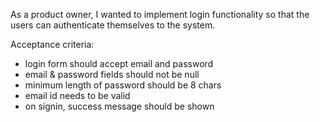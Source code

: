As a product owner, I wanted to implement login functionality so that the users can authenticate themselves to the system.

Acceptance criteria:

- login form should accept email and password
- email & password fields should not be null
- minimum length of password should be 8 chars
- email id needs to be valid
- on signin, success message should be shown
